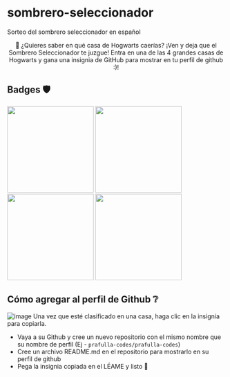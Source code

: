 # sombrero-seleccionador
Sorteo del sombrero seleccionador en español

<p align="center">
🧹 ¿Quieres saber en qué casa de Hogwarts caerías? ¡Ven y deja que el Sombrero Seleccionador te juzgue! Entra en una de las 4 grandes casas de Hogwarts y gana una insignia de GitHub para mostrar en tu perfil de github :)!
</p>

## Badges 🛡️

<img src="https://github.com/prafulla-codes/sorting-hat/blob/master/pics/gryffindor_badge.gif" width="200px"></img>
<img src="https://github.com/prafulla-codes/sorting-hat/blob/master/pics/slytherin_badge.gif" width="200px"></img>
<img src="https://github.com/prafulla-codes/sorting-hat/blob/master/pics/hufflepuff_badge.gif" width="200px"></img>
<img src="https://github.com/prafulla-codes/sorting-hat/blob/master/pics/ravenclaw_badge.gif" width="200px"></img>

## Cómo agregar al perfil de Github ❔

![image](https://user-images.githubusercontent.com/36433104/142668271-5c9568a7-ff01-4b92-aea8-c2da13804200.png)
Una vez que esté clasificado en una casa, haga clic en la insignia para copiarla.

- Vaya a su Github y cree un nuevo repositorio con el mismo nombre que su nombre de perfil (Ej - ```prafulla-codes/prafulla-codes```)
- Cree un archivo README.md en el repositorio para mostrarlo en su perfil de github
- Pega la insignia copiada en el LÉAME y listo 🎊


